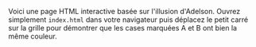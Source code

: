 Voici une page HTML interactive basée sur l'illusion d'Adelson. Ouvrez simplement
`index.html` dans votre navigateur puis déplacez le petit carré sur la grille pour
démontrer que les cases marquées A et B ont bien la même couleur.
